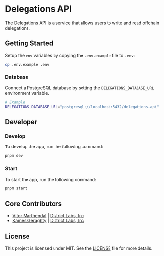 # Delegations API

The Delegations API is a service that allows users to write and read offchain delegations.

## Getting Started

Setup the `env` variables by copying the `.env.example` file to `.env`:

```bash
cp .env.example .env
```

### Database

Connect a PostgreSQL database by setting the `DELEGATIONS_DATABASE_URL` environment variable.

```bash
# Example
DELEGATIONS_DATABASE_URL="postgresql://localhost:5432/delegations-api"
```


## Developer

### Develop

To develop the app, run the following command:

```bash
pnpm dev
```

### Start

To start the app, run the following command:

```bash
pnpm start
```

## Core Contributors

- [Vitor Marthendal](https://x.com/VitorMarthendal) | [District Labs, Inc](https://www.districtlabs.com/)
- [Kames Geraghty](https://x.com/KamesGeraghty) | [District Labs, Inc](https://www.districtlabs.com/)

## License

This project is licensed under MIT. See the [LICENSE](./LICENSE) file for more details.